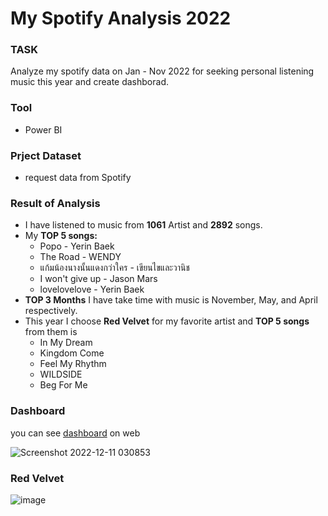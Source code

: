 # My Spotify Analysis 2022

### TASK
Analyze my spotify data on Jan - Nov 2022 for seeking personal listening music this year and create dashborad.

### Tool
- Power BI

### Prject Dataset
- request data from Spotify

### Result of Analysis
- I have listened to music from **1061** Artist and **2892** songs.
- My **TOP 5 songs:** 
  - Popo - Yerin Baek
  - The Road - WENDY
  - แก้มน้องนางนั้นแดงกว่าใคร - เขียนไขและวานิช
  - I won't give up - Jason Mars
  - lovelovelove - Yerin Baek
- **TOP 3 Months** I have take time with music is November, May, and April respectively.
- This year I choose **Red Velvet** for my favorite artist and **TOP 5 songs** from them is
  - In My Dream
  - Kingdom Come
  - Feel My Rhythm
  - WILDSIDE
  - Beg For Me

### Dashboard
you can see [dashboard](https://app.powerbi.com/view?r=eyJrIjoiZmUxZTM3YWYtMzljNy00NTJmLThiMGEtNTlkMzJkZjQyMzBmIiwidCI6ImNmODFmMWRmLWRlNTktNGMyOS05MWRhLWEyZGZkMDRhYTc1MSIsImMiOjEwfQ%3D%3D) on web

![Screenshot 2022-12-11 030853](https://user-images.githubusercontent.com/79447479/206873486-69b89ed2-5b95-4797-b585-67aded4d3e84.png)


### Red Velvet
![image](https://user-images.githubusercontent.com/79447479/206873982-c33f0f85-99bb-47e8-963c-a38d7099a47a.png)

